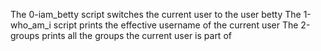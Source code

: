 The 0-iam_betty script switches the current user to the user betty
The 1-who_am_i script prints the effective username of the current user
The 2-groups prints all the groups the current user is part of
